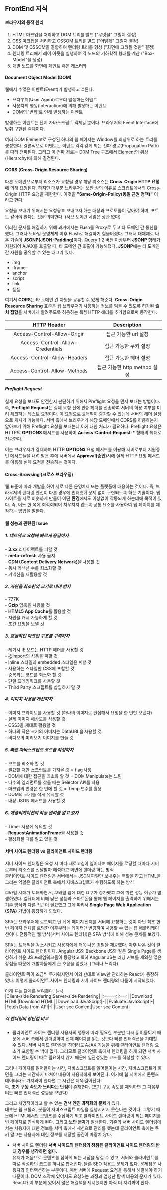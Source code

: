 ## FrontEnd 지식

#### 브라우저의 동작 원리
1. HTML 마크업을 처리하고 DOM 트리를 빌드 ("무엇을" 그릴지 결정)
2. CSS 마크업을 처리하고 CSSOM 트리를 빌드 ("어떻게" 그릴지 결정)
3. DOM 및 CSSOM을 결합하여 렌더링 트리를 형성 ("화면에 그려질 것만" 결정)
4. 렌더링 트리에서 레이 아웃을 실행하여 각 노드의 기하학적 형태를 계산 ("Box-Model"을 생성)
5. 개별 노드를 화면에 페인트 혹은 래스터화

#### Document Object Model (DOM)
웹에서 수많은 이벤트(Event)가 발생하고 흐른다.   
* 브라우저(User Agent)로부터 발생하는 이벤트
* 사용자의 행동(Interaction)에 의해 발생하는 이벤트
* DOM의 '변화'로 인해 발생하는 이벤트
   
발생하는 이벤트는 단지 자바스크립트 객체일 뿐이다. 브라우저의 Event Interface에 맞춰 구현된 객체이다.   

여러 DOM Element로 구성된 하나의 웹 페이지는 Window를 최상위로 하는 트리를 생성한다. 결론적으로 이벤트는 이벤트 각각 갖게 되는 전파 경로(Propagation Path)를 따라 전파된다. 
그리고 이 전파 경로는 DOM Tree 구조에서 Element의 위상(Hierarchy)에 의해 결정된다.   

#### CORS (Cross-Origin Resource Sharing)
다른 도메인으로부터 리소스가 요청될 경우 해당 리소스는 <b>Cross-Origin HTTP 요청</b>에 의해 요청된다. 하지만 대부분 브라우저는 보안 상의 이유로 스크립트에서의 
Cross-Origin HTTP 요청을 제한한다. 이것을 <b>"Same-Origin-Policy(동일 근원 정책)"</b> 이라고 한다.   

요청을 보내기 위해서는 요청응ㄹ 보내고자 하는 대상과 프로토콜이 같아야 하며, 포트도 같아야 한다는 것을 의미한다. (서브 도메인 네임은 상관 없다)   

이러한 문제를 해결하기 위해 과거에서는 Flash를 Proxy로 두고 타 도메인 간 통신을 했다. 그러나 모바일 운영체제 이후 Flash로 해결하기 힘들어졌다. 
그래서 대체제로 나온 기술이 <b>JSONP(JSON-Padding)</b>이다. jQuery 1.2 버전 이상부터 <b>JSONP</b> 형태가 지원되어 AJAX를 호출할 때, 타 도메인 간 호출이 가능해졌다. 
<b>JSONP</b>에는 타 도메인 간 자원을 공유할 수 있는 태그가 있다.   
* img
* iframe
* anchor
* script
* link
* 등등   

여기서 <b>CORS</b>는 타 도메인 간 자원을 공유할 수 있게 해준다. <b>Cross-Origin Resource Sharing</b> 표준은 웹 브라우저가 사용하는 정보를 읽을 수 있도록 허가된 
<b>출처 집합</b>을 서버에게 알려주도록 허용하는 특정 HTTP 헤더를 추가함으로써 동작한다.   

|HTTP Header|Description|
|:------:|:---:|
|Access-Control-Allow-Origin|접근 가능한 url 설정|
|Access-Control-Allow-Credentials|접근 가능한 쿠키 설정|
|Access-Control-Allow-Headers|접근 가능한 헤더 설정|
|Access-Control-Allow-Methods|접근 가능한 http method 설정|
   
##### Preflight Request
실제 요청을 보내도 안전한지 판단하기 위해서 Preflight 요청을 먼저 보내는 방법이다. 즉, <b>Preflight Request</b>는 실제 요청 전에 인증 헤더를 전송하여 
서버의 허용 여부를 미리 체크하는 테스트 요청이다. 이 요청으로 트래픽이 증가할 수 있는데 서버의 헤더 설정으로 캐시가 가능하다. 서버 측에서 브라우저가 해당 도메인에서 
CORS를 허용하는지 알아보기 위해 Preflight 요청을 보내는데 이에 대한 처리가 필요하다. Preflight 요청은 HTTP의 <b>OPTIONS</b> 메서드를 사용하며 
<b>Access-Control-Request-*</b> 형태의 헤더로 전송한다.   

이는 브라우저가 강제하며 HTTP <b>OPTIONS</b> 요청 메서드를 이용해 서버로부터 지원중인 메서드들을 내려 받은 후에 서버에서 <b>Approval(승인)</b>시에 실제 
HTTP 요청 메서드를 이용해 실제 요청을 전송하는 것이다.   

#### Cross-Browsing (크로스 브라우징)
웹 표준에 따라 개발을 하여 서로 다른 운영체제 또는 플랫폼에 대응하는 것이다. 즉, 브라우저의 렌더링 엔진이 다른 경우에 인터넷이 문제 없이 구현되도록 하는 기술이다. 
웹 사이트를 서로 비슷하게 만들어 어떤 <b>환경</b>에서도 이상없이 작동되게 하는데에 목적이 있다. 즉, 어느 한 쪽에 최적회되어 치우치지 않도록 공통 요소를 사용하여 
웹 페이지를 제작하는 방법을 말한다.

#### 웹 성능과 관련된 Issue
<h5>1. 네트워크 요쳥에 빠르게 응답하자</h5>
- <b>3.xx</b> 리다이렉트를 피할 것<br>
- <b>meta-refresh</b> 사용 금지<br>
- <b>CDN (Content Delivery Network)</b>을 사용할 것<br>
- 동시 커넥션 수를 최소화할 것<br>
- 커넥션을 재활용할 것      

<h5>2. 자원을 최소한의 크기로 내려 받자</h5>
- 777K<br>
- <b>Gzip</b> 압축을 사용할 것<br>
- <b>HTML5 App Cache</b>를 활용할 것<br>
- 자원을 캐시 가능하게 할 것<br>
- 조건 요청을 보낼 것       

<h5>3. 효율적인 마크업 구조를 구축하자</h5>
- 레거시 IE 모드는 HTTP 헤더를 사용할 것<br>
- @import의 사용을 피할 것<br>
- Inline 스타일과 embedded 스타일은 피할 것<br>
- 사용하는 스타일만 CSS에 포함할 것<br>
- 중복되는 코드를 최소화 할 것<br>
- 단일 프레임워크를 사용할 것<br>
- Third Party 스크립트를 삽입하지 말 것      

<h5>4. 이미지 사용을 개선하자</h5>
- 이미지 프라이트를 사용할 것 (하나의 이미지로 편집해서 요청을 한 번만 보낸다)<br>
- 실제 이미지 해상도를 사용할 것<br>
- CSS3을 제대로 활용할 것<br>
- 하나의 작은 크기의 이미지는 DataURL을 사용할 것<br>
- 비디오의 미리보기 이미지를 만들 것      

<h5>5. 빠른 자바스크립트 코드를 작성하자</h5>
- 코드를 최소화 할 것<br>
- 필요할 때만 스크립트를 가져올 것 = flag 사용<br>
- DOM에 대한 접근을 최소화 할 것 = DOM Manipulate는 느림<br>
- 다수의 엘리먼트를 찾을 때는 Selector API를 사용<br>
- 마크업의 변경은 한 번에 할 것 = Temp 변수를 활용<br>
- DOM의 크기를 작게 유지할 것<br>
- 내장 JSON 메서드를 사용할 것      

<h5>6. 애플리케이션의 작동 원리를 알고 있자</h5>
- Timer 사용에 유의할 것<br>
- <b>RequestAnimationFrame</b>을 사용할 것<br>
- 활성화될 때를 알고 있을 것      

#### 서버 사이드 렌더링 vs 클라이언트 사이드 렌더링
서버 사이드 렌더링은 요청 시 마다 새로고침이 일어나며 페이지를 로딩할 때마다 서버로부터 리소스를 전달받아 해석하고 화면에 렌더링 하는 방식   
클러이언트 사이드 렌더링은 서버에서는 JSON 파일만 보내주는 역할을 하고 HTML을 그리는 역할은 클라이언트 측에서 자바스크립트가 수행하도록 하는 방식   

모바일 시대가 도래하면서, 모바일 웹에 대한 요구가 증가했고 그에 따른 성능 이슈가 발생하였다. 컴퓨터에 비해 낮은 성능과 스마트폰을 통해 웹 페이지를 출력하기 위해서는 
기존 방식과 다른 접근이 필요했고 그에 따라서 <b>Single Page Web Application (SPA)</b> 기법이 등장하게 되었다.   

SPA는 브라우저에 로드되고 난 뒤에 페이지 전체를 서버에 요청하는 것이 아닌 최초 한 번 페이지 전체를 로딩한 이후부터는 데이터만 변경하여 사용할 수 있는 웹 애플리케이션이다. 
전통적인 웹 방식(서버 사이드 렌더링)은 SPA 방식에 비해 성능 문제를 보였다.   

SPA는 트래픽을 감소시키고 사용자에게 더욱 나은 경험을 제공했다. 이후 나온 것이 클라이언트 사이드 렌더링이다. Angular JS와 Backbone JS와 같은 Single Page를 생성하기 쉬운 JS 프레임워크들이 등장했고 
특히 Angular JS는 러닝 커브를 제외한 많은 장점들 때문에 개발자들에게 큰 호응을 얻었다. (그러나 느리다)   

클라이언트 쪽이 조금씩 무거워지면서 이와 반대로 View만 관리하는 React가 등장하였다. 이렇게 클라이언트 사이드 렌더링과 서버 사이드 렌더링의 다툼이 시작되었다.   

아래 표는 단계를 보여준다. (->)   
|Client-side Rendering|Server-side Rendering|
|:------:|:---:|
|Download HTML|Download HTML|
|Download JavaScript|-|
|Evaluate JavaScript|-|
|Fetch Data from API|-|
|User see Content|User see Content|   

##### 각 렌더링의 장단점 비교
* 클라이언트 사이드 렌더링
사용자의 행동에 따라 필요한 부분만 다시 읽어들이기 때문에 서버 측에서 렌더링하여 전체 페이지를 읽는 것보다 빠른 인터랙션을 기대할 수 있다. 서버 사이드 렌더링을 하더라도 
AJAX 기능을 위해 클라이언트 렌더링 요소가 포함될 수 밖에 없다. 그러므로 클라이언트 측에서 렌더링을 하게 되면 서버 사이드 렌더링이 따로 필요하지 않기 때문에 일관성있는 코드를 작성할 수 있다.   

그러나 페이지를 읽어들이는 시간, 자바스크립트를 읽어들이는 시간, 자바스크립트가 화면을 그리는 시간까지 마쳐야 내용이 사용자에게 보여진다. 
여기에 웹 서버에서 콘텐츠 데이터라도 가져와야 한다면 그 시간은 더욱 길어진다.   
즉, <b>초기 구동 속도가 느리다는 단점</b>이 존재한다. (초기 구동 속도를 제외하면 그 다음부터는 빠른 인터랙션 성능을 보인다)   

그리고 치명적이라고 할 수 있는 <b>검색 엔진 최적화의 문제</b>가 있다.   
대부분 웹 크롤러, 봇들이 자바스크립트 파일을 실행시키지 못한다는 것이다. 그렇기 때문에 HTML에서만 콘텐츠를 수집하게 되고 클라이언트 사이드 렌더링이 되는 
페이지를 빈 페이지로 인식하게 된다. 그리고 <b>보안 문제</b>가 발생한다. 기존의 서버 사이드 렌더링에서는 사용자에 대한 정보를 서버 측에서 세션으로 관리를 했는데 
클라이언트 측에는 쿠키 말고는 사용자에 대한 정보를 저장할 공간이 마땅치 않다.   

* 서버 사이드 렌더링
<b>서버 사이드의 렌더링의 장점은 클라이언트 사이드 렌더링의 반대 경우를 생각하면 쉽다.</b>   
유저가 처음으로 콘텐츠를 접하게 되는 시점을 당길 수 있고, 서버와 클라이언트를 따로 작성하던 코드를 하나로 합쳐진다. 물론 SEO 적용도 문제가 없다. 
문제점은 사용자와 인터랙션하는 부분이다. 매번 서버에 Request 요청을 통해서 해결해야 하기 때문이다. DOM 조작에 있어서도 요청하는 과정과 엄청난 탐색 비용의 문제가 있다. 
React가 이 부분에 있어서 많은 해결책을 제시했지만 아직 더 지켜봐야 한다.   



